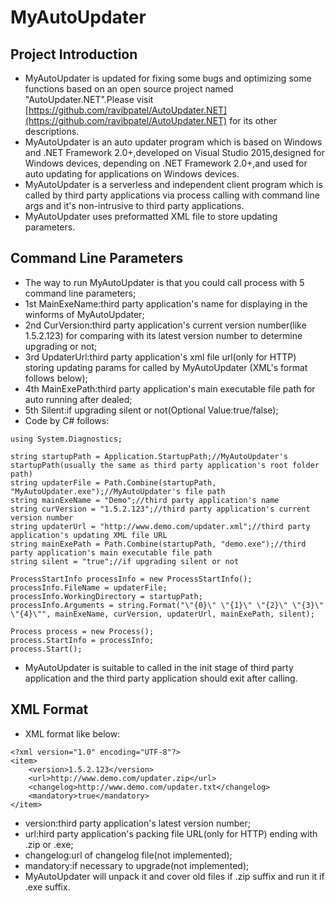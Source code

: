 # MyAutoUpdater

## Project Introduction
* MyAutoUpdater is updated for fixing some bugs and optimizing some functions based on an open source project named "AutoUpdater.NET".Please visit [https://github.com/ravibpatel/AutoUpdater.NET](https://github.com/ravibpatel/AutoUpdater.NET) for its other descriptions.
* MyAutoUpdater is an auto updater program which is based on Windows and .NET Framework 2.0+,developed on Visual Studio 2015,designed for Windows devices, depending on .NET Framework 2.0+,and used for auto updating for applications on Windows devices.
* MyAutoUpdater is a serverless and independent client program which is called by third party applications via process calling with command line args and it's non-intrusive to third party applications.
* MyAutoUpdater uses preformatted XML file to store updating parameters.

## Command Line Parameters
* The way to run MyAutoUpdater is that you could call process with 5 command line parameters;
* 1st MainExeName:third party application's name for displaying in the winforms of MyAutoUpdater;
* 2nd CurVersion:third party application's current version number(like 1.5.2.123) for comparing with its latest version number to determine upgrading or not;
* 3rd UpdaterUrl:third party application's xml file url(only for HTTP) storing updating params for called by MyAutoUpdater (XML's format follows below);
* 4th MainExePath:third party application's main executable file path for auto running after dealed;
* 5th Silent:if upgrading silent or not(Optional Value:true/false);
* Code by C# follows:

```
using System.Diagnostics;

string startupPath = Application.StartupPath;//MyAutoUpdater's startupPath(usually the same as third party application's root folder path)
string updaterFile = Path.Combine(startupPath, "MyAutoUpdater.exe");//MyAutoUpdater's file path
string mainExeName = "Demo";//third party application's name
string curVersion = "1.5.2.123";//third party application's current version number
string updaterUrl = "http://www.demo.com/updater.xml";//third party application's updating XML file URL
string mainExePath = Path.Combine(startupPath, "demo.exe");//third party application's main executable file path
string silent = "true";//if upgrading silent or not

ProcessStartInfo processInfo = new ProcessStartInfo();
processInfo.FileName = updaterFile;
processInfo.WorkingDirectory = startupPath;
processInfo.Arguments = string.Format("\"{0}\" \"{1}\" \"{2}\" \"{3}\" \"{4}\"", mainExeName, curVersion, updaterUrl, mainExePath, silent);

Process process = new Process();
process.StartInfo = processInfo;
process.Start();
```
* MyAutoUpdater is suitable to called in the init stage of third party application and the third party application should exit after calling.

## XML Format
* XML format like below:

```
<?xml version="1.0" encoding="UTF-8"?>
<item>
    <version>1.5.2.123</version>
    <url>http://www.demo.com/updater.zip</url>
    <changelog>http://www.demo.com/updater.txt</changelog>
    <mandatory>true</mandatory>
</item>
```

* version:third party application's latest version number;
* url:hird party application's packing file URL(only for HTTP) ending with .zip or .exe;
* changelog:url of changelog file(not implemented);
* mandatory:if necessary to upgrade(not implemented);
* MyAutoUpdater will unpack it and cover old files if .zip suffix and run it if .exe suffix.
